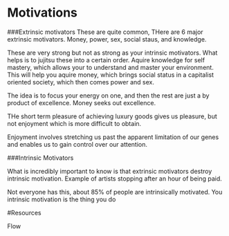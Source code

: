 # Motivations

###Extrinsic motivators
These are quite common, THere are 6 major extrinsic motivators. Money, power, sex, social staus, and knowledge.

These are very strong but not as strong as your intrinsic motivators. 
What helps is to jujitsu these into a certain order. Aquire knowledge for self
mastery, which allows your to understand and master your environment. This will help you
aquire money, which brings social status in a capitalist oriented society, which then comes power and sex.

The idea is to focus your energy on one, and then the rest are just a by product of excellence.
Money seeks out excellence.

THe short term pleasure of achieving luxury goods gives us pleasure, but not
enjoyment which is more difficult to obtain.

Enjoyment involves stretching us past the apparent limitation of our genes and enables
us to gain control over our attention.

###Intrinsic Motivators

What is incredibly important to know is that extrinsic motivators destroy intrinsic motivation.
Example of artists stopping after an hour of being paid.

Not everyone has this, about 85% of people are intrinsically motivated.
You intrinsic motivation is the thing you do

#Resources

Flow 

